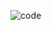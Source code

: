 ![code](https://user-images.githubusercontent.com/71465720/182703144-c9391443-74f8-4e31-aa8e-cf8112c905a9.PNG)
